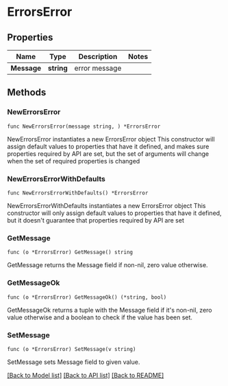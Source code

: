 # ErrorsError

## Properties

Name | Type | Description | Notes
------------ | ------------- | ------------- | -------------
**Message** | **string** | error message | 

## Methods

### NewErrorsError

`func NewErrorsError(message string, ) *ErrorsError`

NewErrorsError instantiates a new ErrorsError object
This constructor will assign default values to properties that have it defined,
and makes sure properties required by API are set, but the set of arguments
will change when the set of required properties is changed

### NewErrorsErrorWithDefaults

`func NewErrorsErrorWithDefaults() *ErrorsError`

NewErrorsErrorWithDefaults instantiates a new ErrorsError object
This constructor will only assign default values to properties that have it defined,
but it doesn't guarantee that properties required by API are set

### GetMessage

`func (o *ErrorsError) GetMessage() string`

GetMessage returns the Message field if non-nil, zero value otherwise.

### GetMessageOk

`func (o *ErrorsError) GetMessageOk() (*string, bool)`

GetMessageOk returns a tuple with the Message field if it's non-nil, zero value otherwise
and a boolean to check if the value has been set.

### SetMessage

`func (o *ErrorsError) SetMessage(v string)`

SetMessage sets Message field to given value.



[[Back to Model list]](../README.md#documentation-for-models) [[Back to API list]](../README.md#documentation-for-api-endpoints) [[Back to README]](../README.md)


